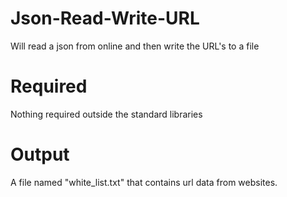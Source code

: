 # Json-Read-Write-URL
Will read a json from online and then write the URL's to a file

# Required
Nothing required outside the standard libraries

# Output
A file named "white_list.txt" that contains url data from websites.

